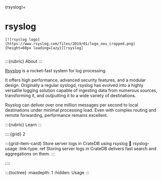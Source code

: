 (rsyslog)=
# rsyslog

```{div} .float-right
[![rsyslog logo](https://www.rsyslog.com/files/2019/01/logo_neu_cropped.png){height=60px loading=lazy}][rsyslog]
```
```{div} .clearfix
```


:::{rubric} About
:::

[Rsyslog] is a rocket-fast system for log processing.

It offers high performance, advanced security features, and a modular design.
Originally a regular syslogd, rsyslog has evolved into a highly versatile
logging solution capable of ingesting data from numerous sources,
transforming it, and outputting it to a wide variety of destinations.

Rsyslog can deliver over one million messages per second to local
destinations under minimal processing load. Even with complex routing
and remote forwarding, performance remains excellent.

:::{rubric} Learn
:::

::::{grid} 2

:::{grid-item-card} Store server logs in CrateDB using rsyslog
:link: rsyslog-usage
:link-type: ref
Storing server logs in CrateDB delivers fast search and aggregations on them.
:::

::::

:::{toctree}
:maxdepth: 1
:hidden:
Usage <usage>
:::


[rsyslog]: https://www.rsyslog.com/
